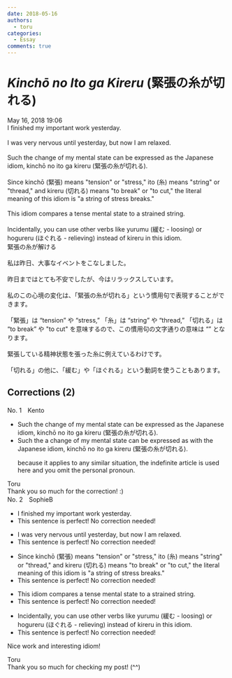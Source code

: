 ```yaml
---
date: 2018-05-16
authors:
  - toru
categories:
  - Essay
comments: true
---
```


# <strong><em>Kinchō no Ito ga Kireru</strong></em> (緊張の糸が切れる)
<div class="date">May 16, 2018 19:06</div>
<div id="post"><div id="body_show_ori">
I finished my important work yesterday.<br/><br/>I was very nervous until yesterday, but now I am relaxed.<br/><br/>Such the change of my mental state can be expressed as the Japanese idiom, kinchō no ito ga kireru (緊張の糸が切れる).<br/><br/>Since kinchō (緊張) means "tension" or "stress," ito (糸) means "string" or "thread," and kireru (切れる) means "to break" or "to cut," the literal meaning of this idiom is "a string of stress breaks."<br/><br/>This idiom compares a tense mental state to a strained string.<br/><br/>Incidentally, you can use other verbs like yurumu (緩む - loosing) or hogureru (ほぐれる - relieving) instead of kireru in this idiom.
</div></div>

<!-- more -->

<div id="post_ja"><div id="body_show_mo">
緊張の糸が解ける<br/><br/>私は昨日、大事なイベントをこなしました。<br/><br/>昨日まではとても不安でしたが、今はリラックスしています。<br/><br/>私のこの心境の変化は、「緊張の糸が切れる」という慣用句で表現することができます。<br/><br/>「緊張」は “tension” や “stress,” 「糸」は “string” や “thread,” 「切れる」は “to break” や "to cut" を意味するので、この慣用句の文字通りの意味は “” となります。<br/><br/>緊張している精神状態を張った糸に例えているわけです。<br/><br/>「切れる」の他に、「緩む」や「ほぐれる」という動詞を使うこともあります。
</div></div>

## Corrections (2)
<div id="block"><div class="first_name"> No. 1　<span class="just_name">Kento</span></div><div id="block2">
<ul class="correction_field">
<li class="incorrect">Such the change of my mental state can be expressed as the Japanese idiom, kinchō no ito ga kireru (緊張の糸が切れる).</li>
<li class="corrected correct">
Such <span class="sline">the</span> <span class="f_blue">a </span>change of <span class="sline">my</span> mental state can be expressed <span class="sline">as</span> <span class="f_blue">with </span>the Japanese idiom, kinchō no ito ga kireru (緊張の糸が切れる).
<p class="correction_comment">because it applies to any similar situation, the indefinite article is used here and you omit the personal pronoun.</p>
</li>
</ul>
</div><div class="name"><span class="just_name">Toru</span><br>
Thank you so much for the correction! :)
</div>
</div>
<div id="block"><div class="first_name"> No. 2　<span class="just_name">SophieB</span></div><div id="block2">
<ul class="correction_field">
<li class="incorrect">I finished my important work yesterday.</li>
<li class="corrected perfect">This sentence is perfect! No correction needed!</li>
</ul>
<ul class="correction_field">
<li class="incorrect">I was very nervous until yesterday, but now I am relaxed.</li>
<li class="corrected perfect">This sentence is perfect! No correction needed!</li>
</ul>
<ul class="correction_field">
<li class="incorrect">Since kinchō (緊張) means "tension" or "stress," ito (糸) means "string" or "thread," and kireru (切れる) means "to break" or "to cut," the literal meaning of this idiom is "a string of stress breaks."</li>
<li class="corrected perfect">This sentence is perfect! No correction needed!</li>
</ul>
<ul class="correction_field">
<li class="incorrect">This idiom compares a tense mental state to a strained string.</li>
<li class="corrected perfect">This sentence is perfect! No correction needed!</li>
</ul>
<ul class="correction_field">
<li class="incorrect">Incidentally, you can use other verbs like yurumu (緩む - loosing) or hogureru (ほぐれる - relieving) instead of kireru in this idiom.</li>
<li class="corrected perfect">This sentence is perfect! No correction needed!</li>
</ul>
<p class="comment_small">
 Nice work and interesting idiom!
</p>

</div><div class="name"><span class="just_name">Toru</span><br>
Thank you so much for checking my post! (^^)
</div>
</div>
